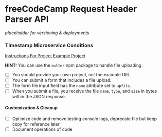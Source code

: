 # freeCodeCamp Request Header Parser API

*placeholder for versioning & deployments*

### Timestamp Microservice Conditions

[Instructions For Project](https://www.freecodecamp.org/learn/back-end-development-and-apis/back-end-development-and-apis-projects/file-metadata-microservice)
[Example Project](https://file-metadata-microservice.freecodecamp.rocks/)

**HINT:** You can use the `multer` npm package to handle file uploading.

- [ ] You should provide your own project, not the example URL.
- [ ] You can submit a form that includes a file upload.
- [ ] The form file input field has the `name` attribute set to `upfile`.
- [ ] When you submit a file, you receive the file `name`, `type`, and `size` in bytes within the JSON response.

#### Customization & Cleanup
- [ ] Optimize code and remove testing console logs, deprecate file but keep copy for reference later
- [ ] Document operations of code
